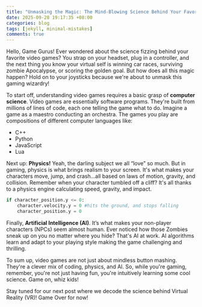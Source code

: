 ```yaml
---
title: "Unmasking the Magic: The Mind-Blowing Science Behind Your Favorite Video Games"
date: 2025-09-28 19:17:35 +08:00
categories: blog
tags: [jekyll, minimal-mistakes]
comments: true
---
```


Hello, Game Gurus! Ever wondered about the science fizzing behind your favorite video games? You strap on your headset, plug in a controller, and the next thing you know your virtual self is winning car races, surviving zombie Apocalypse, or scoring the golden goal. But how does all this magic happen? Hold on to your joysticks because we're about to unmask this gaming wizardry!

To start off, understanding video games requires a basic grasp of **computer science**.
Video games are essentially software programs. They're built from millions of lines of code, each one telling the game what to do. Imagine a game as a maestro conducting an orchestra. The games you play are compositions of different computer languages like:
* C++
* Python
* JavaScript
* Lua

Next up: **Physics!** Yeah, the darling subject we all “love” so much. But in gaming, physics is what brings realism to your screen. It's what makes your characters move, jump, and crash...all based on laws of motion, gravity, and collision. Remember when your character tumbled off a cliff? It's all thanks to a physics engine calculating speed, gravity, and impact. 

```python
if character_position.y <= 0:
    character.velocity.y = 0 #hits the ground, and stops falling
    character_position.y = 0
```

Finally, **Artificial Intelligence (AI)**. It’s what makes your non-player characters (NPCs) seem almost human. Ever noticed how those Zombies sneak up on you no matter where you hide? That's AI at work. AI algorithms learn and adapt to your playing style making the game challenging and thrilling.

To sum up, video games are not just about mindless button mashing. They're a clever mix of coding, physics, and AI. So, while you're gaming, remember, you're not just having fun, you're intuitively learning some cool science. Game on, whiz kids!

Stay tuned for our next post where we decode the science behind Virtual Reality (VR)! Game Over for now!
